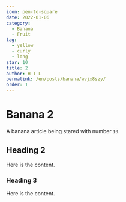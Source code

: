 ```yaml
---
icon: pen-to-square
date: 2022-01-06
category:
  - Banana
  - Fruit
tag:
  - yellow
  - curly
  - long
star: 10
title: 2
author: H T L
permalink: /en/posts/banana/wvjx8szy/
order: 1
---
```


# Banana 2

A banana article being stared with number `10`.

<!-- more -->

## Heading 2

Here is the content.

### Heading 3

Here is the content.
